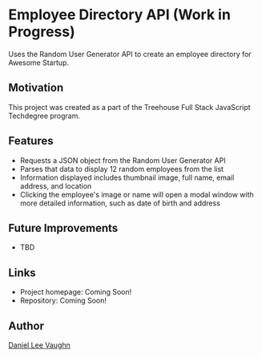 # Employee Directory API (Work in Progress)

Uses the Random User Generator API to create an employee directory for Awesome Startup.

## Motivation

This project was created as a part of the Treehouse Full Stack JavaScript Techdegree program.

## Features

* Requests a JSON object from the Random User Generator API
* Parses that data to display 12 random employees from the list
* Information displayed includes thumbnail image, full name, email address, and location
* Clicking the employee's image or name will open a modal window with more detailed information, such as date of birth and address

## Future Improvements

* TBD

## Links

* Project homepage: Coming Soon!
* Repository: Coming Soon!

## Author

[Daniel Lee Vaughn](https://github.com/LeeVaughn)